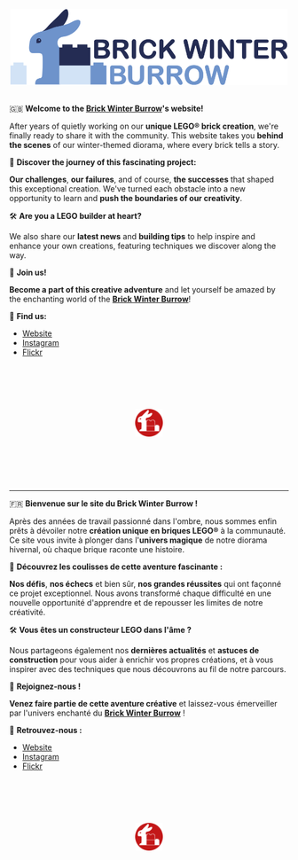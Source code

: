 <p align="center">
  <a href="https://www.brickwinterburrow.com" target="_blank" title="Brick Winter Burrow">
    <img src="./media/logo-brickwinterburrow-blue.svg" alt="Logo Brick Winter Burrow" style="width: 500px; margin-bottom: 1rem;">
  </a>
</p>

🇬🇧 **Welcome to the <a href="https://www.brickwinterburrow.com" target="_blank" title="Brick Winter Burrow">Brick Winter Burrow</a>'s website!**

After years of quietly working on our **unique LEGO® brick creation**, we're finally ready to share it with the community. This website takes you **behind the scenes** of our winter-themed diorama, where every brick tells a story.

🌟 **Discover the journey of this fascinating project:**

**Our challenges**, **our failures**, and of course, **the successes** that shaped this exceptional creation. We've turned each obstacle into a new opportunity to learn and **push the boundaries of our creativity**.

🛠️ **Are you a LEGO builder at heart?**

We also share our **latest news** and **building tips** to help inspire and enhance your own creations, featuring techniques we discover along the way.

🎉 **Join us!**

**Become a part of this creative adventure** and let yourself be amazed by the enchanting world of the [**Brick Winter Burrow**](https://www.brickwinterburrow.com)!

🚀 **Find us:**

* [Website](https://www.brickwinterburrow.com)
* [Instagram](https://www.instagram.com/brickwinterburrow)
* [Flickr](https://www.flickr.com/photos/brickwinterburrow)

<p align="center">
  <a href="https://www.brickwinterburrow.com" target="_blank" title="Brick Winter Burrow" style="text-decoration: none;">
    <img src="./media/logo-brickwinterburrow-red.svg" alt="Logo Brick Winter Burrow" style="width: 50px; margin: 5rem;">
  </a>
</p>

---

🇫🇷 **Bienvenue sur le site du Brick Winter Burrow !**

Après des années de travail passionné dans l'ombre, nous sommes enfin prêts à dévoiler notre **création unique en briques LEGO®** à la communauté. Ce site vous invite à plonger dans l'**univers magique** de notre diorama hivernal, où chaque brique raconte une histoire.

🌟 **Découvrez les coulisses de cette aventure fascinante :**

**Nos défis**, **nos échecs** et bien sûr, **nos grandes réussites** qui ont façonné ce projet exceptionnel. Nous avons transformé chaque difficulté en une nouvelle opportunité d'apprendre et de repousser les limites de notre créativité.

🛠️ **Vous êtes un constructeur LEGO dans l'âme ?**

Nous partageons également nos **dernières actualités** et **astuces de construction** pour vous aider à enrichir vos propres créations, et à vous inspirer avec des techniques que nous découvrons au fil de notre parcours.

🎉 **Rejoignez-nous !** 

**Venez faire partie de cette aventure créative** et laissez-vous émerveiller par l'univers enchanté du [**Brick Winter Burrow**](https://www.brickwinterburrow.com) !

🚀 **Retrouvez-nous :**

* [Website](https://www.brickwinterburrow.com)
* [Instagram](https://www.instagram.com/brickwinterburrow)
* [Flickr](https://www.flickr.com/photos/brickwinterburrow)

<p align="center">
  <a href="https://www.brickwinterburrow.com" target="_blank" title="Brick Winter Burrow" style="text-decoration: none;">
    <img src="./media/logo-brickwinterburrow-red.svg" alt="Logo Brick Winter Burrow" style="width: 50px; margin: 5rem;">
  </a>
</p>
